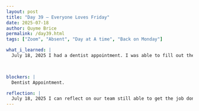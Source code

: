 ```yaml
---
layout: post
title: "Day 39 – Everyone Loves Friday"
date: 2025-07-18
author: Quyme Brice
permalink: /day39.html
tags: ["Zoom", "Absent", "Day at A time", "Back on Monday"]

what_i_learned: |
  July 18, 2025 I had a dentist appointment. I was able to fill out the documentation. We were still able to do the zoom recording this week. I will be back on Monday July 21, 2025. 

  

blockers: |
  Dentist Appointment.

reflection: |
  July 18, 2025 I can reflect on our team still able to get the job done even if we all not here. We still try our best to accomplish what we need to.
---
```

